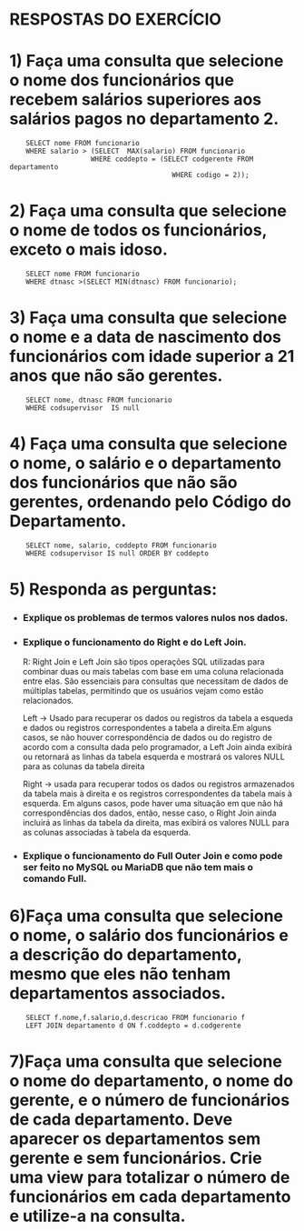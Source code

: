 # RESPOSTAS DO EXERCÍCIO

# 1)  Faça uma consulta que selecione o nome dos funcionários que recebem salários superiores aos salários pagos no departamento 2.
        SELECT nome FROM funcionario
        WHERE salario > (SELECT  MAX(salario) FROM funcionario
                        WHERE coddepto = (SELECT codgerente FROM departamento
                                            WHERE codigo = 2));
# 2) Faça uma consulta que selecione o nome de todos os funcionários, exceto o mais idoso.
        SELECT nome FROM funcionario
        WHERE dtnasc >(SELECT MIN(dtnasc) FROM funcionario);                                    
# 3) Faça uma consulta que selecione o nome e a data de nascimento dos funcionários com idade superior a 21 anos que não são gerentes.
        SELECT nome, dtnasc FROM funcionario
        WHERE codsupervisor  IS null
# 4) Faça uma consulta que selecione o nome, o salário e o departamento dos funcionários que não são gerentes, ordenando pelo Código do Departamento.
        SELECT nome, salario, coddepto FROM funcionario
        WHERE codsupervisor IS null ORDER BY coddepto 
# 5) Responda as perguntas:
 - ### Explique os problemas de termos valores nulos nos dados.
 - ### Explique o funcionamento do Right e do Left Join.
     R: Right Join e Left Join são tipos operações SQL utilizadas para combinar duas ou mais tabelas com base em uma coluna relacionada entre elas. São essenciais para consultas que necessitam de dados de múltiplas tabelas, permitindo que os usuários vejam como estão relacionados.

     Left -> Usado para recuperar os dados ou registros da tabela a esqueda e dados ou registros correspondentes a tabela a direita.Em alguns casos, se não houver correspondência de dados ou do registro de acordo com a consulta dada pelo programador, a Left Join ainda exibirá ou retornará as linhas da tabela esquerda e mostrará os valores NULL para as colunas da tabela direita

     Right -> usada para recuperar todos os dados ou registros armazenados da tabela mais à direita e os registros correspondentes da tabela mais à esquerda. Em alguns casos, pode haver uma situação em que não há correspondências dos dados, então, nesse caso, o Right Join ainda incluirá as linhas da tabela da direita, mas exibirá os valores NULL para as colunas associadas à tabela da esquerda.
 - ###  Explique o funcionamento do Full Outer Join e como pode ser feito no MySQL ou MariaDB que não tem mais o comando Full.

# 6)Faça uma consulta que selecione o nome, o salário dos funcionários e a descrição do departamento, mesmo que eles não tenham departamentos associados.
        SELECT f.nome,f.salario,d.descricao FROM funcionario f
        LEFT JOIN departamento d ON f.coddepto = d.codgerente
# 7)Faça uma consulta que selecione o nome do departamento, o nome do gerente, e o número de funcionários de cada departamento. Deve aparecer os departamentos sem gerente e sem funcionários. Crie uma view para totalizar o número de funcionários em cada departamento e utilize-a na consulta.

